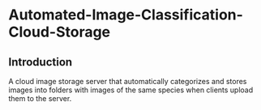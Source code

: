 # Automated-Image-Classification-Cloud-Storage

## Introduction
A cloud image storage server that automatically categorizes and stores images into folders with images of the same species when clients upload them to the server.
